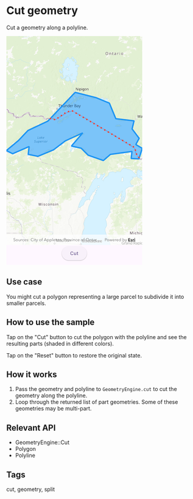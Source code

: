 # Cut geometry

Cut a geometry along a polyline.

![Image of cut geometry](cut_geometry.png)

## Use case

You might cut a polygon representing a large parcel to subdivide it into smaller parcels.

## How to use the sample

Tap on the "Cut" button to cut the polygon with the polyline and see the resulting parts (shaded in different colors).

Tap on the "Reset" button to restore the original state.

## How it works

1. Pass the geometry and polyline to `GeometryEngine.cut` to cut the geometry along the polyline.
2. Loop through the returned list of part geometries. Some of these geometries may be multi-part.

## Relevant API

* GeometryEngine::Cut
* Polygon
* Polyline

## Tags

cut, geometry, split

